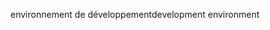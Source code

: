 <span data-ttu-id="ff33c-101">environnement de développement</span><span class="sxs-lookup"><span data-stu-id="ff33c-101">development environment</span></span>